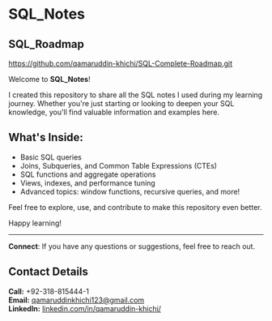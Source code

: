 # SQL_Notes

## SQL_Roadmap
https://github.com/qamaruddin-khichi/SQL-Complete-Roadmap.git

Welcome to **SQL_Notes**!

I created this repository to share all the SQL notes I used during my learning journey. Whether you're just starting or looking to deepen your SQL knowledge, you'll find valuable information and examples here.

## What's Inside:
- Basic SQL queries
- Joins, Subqueries, and Common Table Expressions (CTEs)
- SQL functions and aggregate operations
- Views, indexes, and performance tuning
- Advanced topics: window functions, recursive queries, and more!

Feel free to explore, use, and contribute to make this repository even better.

Happy learning!

---  
**Connect**: If you have any questions or suggestions, feel free to reach out.

## Contact Details

**Call:** +92-318-815444-1  
**Email:** qamaruddinkhichi123@gmail.com  
**LinkedIn:** [linkedin.com/in/qamaruddin-khichi/](https://www.linkedin.com/in/qamaruddin-khichi/)

